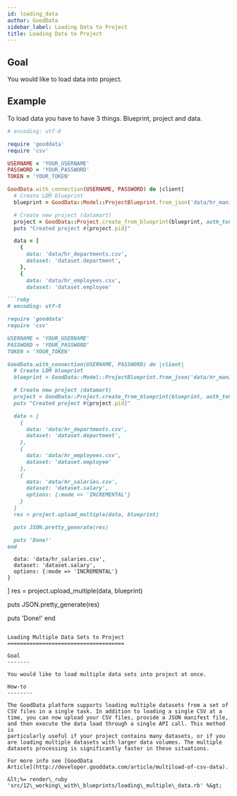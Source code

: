 ```yaml
---
id: loading_data
author: GoodData
sidebar_label: Loading Data to Project
title: Loading Data to Project
---
```


Goal
-------

You would like to load data into project.

Example
--------

To load data you have to have 3 things. Blueprint, project and data.


```ruby
# encoding: utf-8

require 'gooddata'
require 'csv'

USERNAME = 'YOUR_USERNAME'
PASSWORD = 'YOUR_PASSWORD'
TOKEN = 'YOUR_TOKEN'

GoodData.with_connection(USERNAME, PASSWORD) do |client|
  # Create LDM blueprint
  blueprint = GoodData::Model::ProjectBlueprint.from_json('data/hr_manifest.json')

  # Create new project (datamart)
  project = GoodData::Project.create_from_blueprint(blueprint, auth_token: TOKEN)
  puts "Created project #{project.pid}"

  data = [
    {
      data: 'data/hr_departments.csv',
      dataset: 'dataset.department',
    },
    {
      data: 'data/hr_employees.csv',
      dataset: 'dataset.employee'

```ruby
# encoding: utf-8

require 'gooddata'
require 'csv'

USERNAME = 'YOUR_USERNAME'
PASSWORD = 'YOUR_PASSWORD'
TOKEN = 'YOUR_TOKEN'

GoodData.with_connection(USERNAME, PASSWORD) do |client|
  # Create LDM blueprint
  blueprint = GoodData::Model::ProjectBlueprint.from_json('data/hr_manifest.json')

  # Create new project (datamart)
  project = GoodData::Project.create_from_blueprint(blueprint, auth_token: TOKEN)
  puts "Created project #{project.pid}"

  data = [
    {
      data: 'data/hr_departments.csv',
      dataset: 'dataset.department',
    },
    {
      data: 'data/hr_employees.csv',
      dataset: 'dataset.employee'
    },
    {
      data: 'data/hr_salaries.csv',
      dataset: 'dataset.salary',
      options: {:mode => 'INCREMENTAL'}
    }
  ]
  res = project.upload_multiple(data, blueprint)

  puts JSON.pretty_generate(res)

  puts 'Done!'
end
```
      data: 'data/hr_salaries.csv',
      dataset: 'dataset.salary',
      options: {:mode => 'INCREMENTAL'}
    }
  ]
  res = project.upload_multiple(data, blueprint)

  puts JSON.pretty_generate(res)

  puts 'Done!'
end
```

Loading Multiple Data Sets to Project
=====================================

Goal
-------

You would like to load multiple data sets into project at once.

How-to
--------

The GoodData platform supports loading multiple datasets from a set of
CSV files in a single task. In addition to loading a single CSV at a
time, you can now upload your CSV files, provide a JSON manifest file,
and then execute the data load through a single API call. This method is
particularly useful if your project contains many datasets, or if you
are loading multiple datasets with larger data volumes. The multiple
datasets processing is significantly faster in these situations.

For more info see [GoodData
Article](http://developer.gooddata.com/article/multiload-of-csv-data).

&lt;%= render\_ruby
'src/12\_working\_with\_blueprints/loading\_multiple\_data.rb' %&gt;

